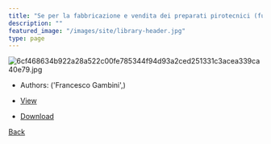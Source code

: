 ```yaml
---
title: "Se per la fabbricazione e vendita dei preparati pirotecnici (fuochi artificiali)"
description: ""
featured_image: "/images/site/library-header.jpg"
type: page
---
```


![6cf468634b922a28a522c00fe785344f94d93a2ced251331c3acea339ca40e79.jpg](https://drive.google.com/uc?export=view&id=1EuDztEbvD4xRw0HLuJqTIYhJtnRrzGt_)
* Authors: ('Francesco Gambini',)
* <a href="https://drive.google.com/uc?export=view&id=1Q4DFm6JAgffOsiumuEQmwSoPkj1OhZXG" target="_blank">View</a>

* [Download](https://drive.google.com/uc?export=download&id=1Q4DFm6JAgffOsiumuEQmwSoPkj1OhZXG)

[Back](/library/)
